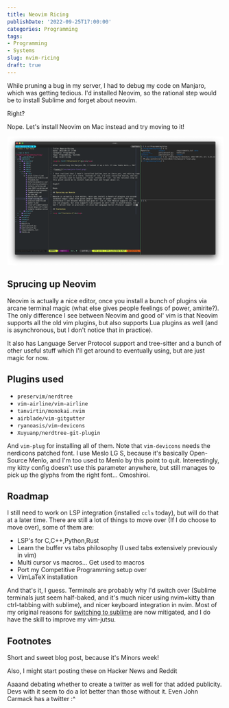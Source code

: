 ```yaml
---
title: Neovim Ricing
publishDate: '2022-09-25T17:00:00'
categories: Programming
tags:
- Programming
- Systems
slug: nvim-ricing
draft: true
---
```


While pruning a bug in my server, I had to debug my code on Manjaro, which was getting tedious. I'd installed Neovim, so the rational step would be to install Sublime and forget about neovim.

Right?

Nope. Let's install Neovim on Mac instead and try moving to it!

![neovim](/articles/2022/res/neovim.png)

## Sprucing up Neovim

Neovim is actually a nice editor, once you install a bunch of plugins via arcane terminal magic (what else gives people feelings of power, amirite?). The only difference I see between Neovim and good ol' vim is that Neovim supports all the old vim plugins, but also supports Lua plugins as well (and is asynchronous, but I don't notice that in practice).

It also has Language Server Protocol support and tree-sitter and a bunch of other useful stuff which I'll get around to eventually using, but are just magic for now.

## Plugins used

* `preservim/nerdtree`
* `vim-airline/vim-airline`
* `tanvirtin/monokai.nvim`
* `airblade/vim-gitgutter`
* `ryanoasis/vim-devicons`
* `Xuyuanp/nerdtree-git-plugin`

And `vim-plug` for installing all of them. Note that `vim-devicons` needs the nerdicons patched font. I use Meslo LG S, because it's basically Open-Source Menlo, and I'm too used to Menlo by this point to quit. Interestingly, my kitty config doesn't use this parameter anywhere, but still manages to pick up the glyphs from the right font... Omoshiroi.

## Roadmap

I still need to work on LSP integration (installed `ccls` today), but will do that at a later time. There are still a lot of things to move over (If I do choose to move over), some of them are:

* LSP's for C,C++,Python,Rust
* Learn the buffer vs tabs philosophy (I used tabs extensively previously in vim)
* Multi cursor vs macros... Get used to macros
* Port my Competitive Programming setup over
* VimLaTeX installation

And that's it, I guess. Terminals are probably why I'd switch over (Sublime terminals just seem half-baked, and it's much nicer using nvim+kitty than ctrl-tabbing with sublime), and nicer keyboard integration in nvim. Most of my original reasons for [switching to sublime](https://aniruddhadeb.com/articles/2021/sublime-text-setup) are now mitigated, and I do have the skill to improve my vim-jutsu.

## Footnotes

Short and sweet blog post, because it's Minors week!

Also, I might start posting these on Hacker News and Reddit

Aaaand debating whether to create a twitter as well for that added publicity. Devs with it seem to do a lot better than those without it. Even John Carmack has a twitter :^
